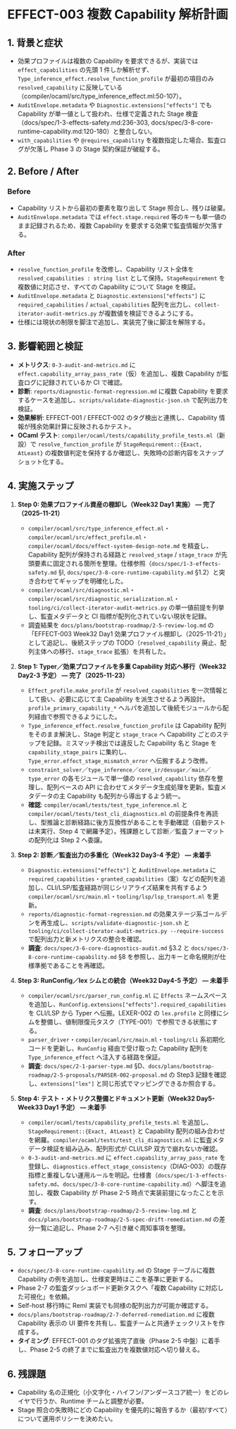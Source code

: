 # EFFECT-003 複数 Capability 解析計画

## 1. 背景と症状
- 効果プロファイルは複数の Capability を要求できるが、実装では `effect_capabilities` の先頭 1 件しか解析せず、`Type_inference_effect.resolve_function_profile` が最初の項目のみ `resolved_capability` に反映している（compiler/ocaml/src/type_inference_effect.ml:50-107）。  
- `AuditEnvelope.metadata` や `Diagnostic.extensions["effects"]` でも Capability が単一値として扱われ、仕様で定義された Stage 検査（docs/spec/1-3-effects-safety.md:236-303, docs/spec/3-8-core-runtime-capability.md:120-180）と整合しない。  
- `with_capabilities` や `@requires_capability` を複数指定した場合、監査ログが欠落し Phase 3 の Stage 契約保証が破綻する。

## 2. Before / After
### Before
- Capability リストから最初の要素を取り出して Stage 照合し、残りは破棄。  
- `AuditEnvelope.metadata` では `effect.stage.required` 等のキーも単一値のまま記録されるため、複数 Capability を要求する効果で監査情報が欠落する。

### After
- `resolve_function_profile` を改修し、Capability リスト全体を `resolved_capabilities : string list` として保持。`StageRequirement` を複数値に対応させ、すべての Capability について Stage を検証。  
- `AuditEnvelope.metadata` と `Diagnostic.extensions["effects"]` に `required_capabilities` / `actual_capabilities` 配列を出力し、`collect-iterator-audit-metrics.py` が複数値を検証できるようにする。  
- 仕様には現状の制限を脚注で追加し、実装完了後に脚注を解除する。

## 3. 影響範囲と検証
- **メトリクス**: `0-3-audit-and-metrics.md` に `effect.capability_array_pass_rate`（仮）を追加し、複数 Capability が監査ログに記録されているか CI で確認。  
- **診断**: `reports/diagnostic-format-regression.md` に複数 Capability を要求するケースを追加し、`scripts/validate-diagnostic-json.sh` で配列出力を検証。  
- **効果解析**: EFFECT-001 / EFFECT-002 のタグ検出と連携し、Capability 情報が残余効果計算に反映されるかテスト。
- **OCaml テスト**: `compiler/ocaml/tests/capability_profile_tests.ml`（新設）で `resolve_function_profile` が `StageRequirement::{Exact, AtLeast}` の複数値判定を保持するか確認し、失敗時の診断内容をスナップショット化する。

## 4. 実施ステップ
1. **Step 0: 効果プロファイル資産の棚卸し（Week32 Day1 実施） — 完了（2025-11-21）**  
   - `compiler/ocaml/src/type_inference_effect.ml`・`compiler/ocaml/src/effect_profile.ml`・`compiler/ocaml/docs/effect-system-design-note.md` を精査し、Capability 配列が保持される経路と `resolved_stage` / `stage_trace` が先頭要素に固定される箇所を整理。仕様参照（`docs/spec/1-3-effects-safety.md` §I, `docs/spec/3-8-core-runtime-capability.md` §1.2）と突き合わせてギャップを明確化した。  
   - `compiler/ocaml/src/diagnostic.ml`・`compiler/ocaml/src/diagnostic_serialization.ml`・`tooling/ci/collect-iterator-audit-metrics.py` の単一値前提を列挙し、監査メタデータと CI 指標が配列化されていない現状を記録。  
   - 調査結果を `docs/plans/bootstrap-roadmap/2-5-review-log.md` の「EFFECT-003 Week32 Day1 効果プロファイル棚卸し（2025-11-21）」として追記し、後続ステップの TODO（`resolved_capability` 廃止、配列主体への移行、`stage_trace` 拡張）を共有した。

2. **Step 1: Typer／効果プロファイルを多重 Capability 対応へ移行（Week32 Day2-3 予定） — 完了（2025-11-23）**  
   - `Effect_profile.make_profile` が `resolved_capabilities` を一次情報として扱い、必要に応じて主 Capability を派生させるよう再設計。`profile_primary_capability_*` ヘルパを追加して後続モジュールから配列経由で参照できるようにした。  
   - `Type_inference_effect.resolve_function_profile` は Capability 配列をそのまま解決し、Stage 判定と `stage_trace` へ Capability ごとのステップを記録。ミスマッチ検出では違反した Capability 名と Stage を `capability_stage_pairs` に集約し、`Type_error.effect_stage_mismatch_error` へ伝搬するよう改修。  
   - `constraint_solver`／`type_inference`／`core_ir/desugar`／`main`／`type_error` の各モジュールで単一値の `resolved_capability` 依存を整理し、配列ベースの API に合わせてメタデータ生成処理を更新。監査メタデータの主 Capability も配列から導出するよう統一。  
   - **確認**: `compiler/ocaml/tests/test_type_inference.ml` と `compiler/ocaml/tests/test_cli_diagnostics.ml` の前提条件を再読し、型推論と診断経路に後方互換性があることを手動確認（自動テストは未実行、Step 4 で網羅予定）。残課題として診断／監査フォーマットの配列化は Step 2 へ委譲。

3. **Step 2: 診断／監査出力の多重化（Week32 Day3-4 予定） — 未着手**  
   - `Diagnostic.extensions["effects"]` と `AuditEnvelope.metadata` に `required_capabilities`・`granted_capabilities`（案）などの配列を追加し、CLI/LSP/監査経路が同じシリアライズ結果を共有するよう `compiler/ocaml/src/main.ml`・`tooling/lsp/lsp_transport.ml` を更新。  
   - `reports/diagnostic-format-regression.md` の効果ステージ系ゴールデンを再生成し、`scripts/validate-diagnostic-json.sh` と `tooling/ci/collect-iterator-audit-metrics.py --require-success` で配列出力と新メトリクスの整合を確認。  
   - **調査**: `docs/spec/3-6-core-diagnostics-audit.md` §3.2 と `docs/spec/3-8-core-runtime-capability.md` §8 を参照し、出力キーと命名規則が仕様準拠であることを再確認。

4. **Step 3: RunConfig／lex シムとの統合（Week32 Day4-5 予定） — 未着手**  
   - `compiler/ocaml/src/parser_run_config.ml` に `Effects` ネームスペースを追加し、`RunConfig.extensions["effects"].required_capabilities` を CLI/LSP から Typer へ伝搬。LEXER-002 の `lex.profile` と同様にシムを整備し、値制限復元タスク（TYPE-001）で参照できる状態にする。  
   - `parser_driver`・`compiler/ocaml/src/main.ml`・`tooling/cli` 系初期化コードを更新し、`RunConfig` 経由で受け取った Capability 配列を `Type_inference_effect` へ注入する経路を保証。  
   - **調査**: `docs/spec/2-1-parser-type.md` §D、`docs/plans/bootstrap-roadmap/2-5-proposals/PARSER-002-proposal.md` の Step3 記録を確認し、`extensions["lex"]` と同じ形式でマッピングできるか照合する。

5. **Step 4: テスト・メトリクス整備とドキュメント更新（Week32 Day5-Week33 Day1 予定） — 未着手**  
   - `compiler/ocaml/tests/capability_profile_tests.ml` を追加し、`StageRequirement::{Exact, AtLeast}` と Capability 配列の組み合わせを網羅。`compiler/ocaml/tests/test_cli_diagnostics.ml` に監査メタデータ検証を組み込み、配列形式が CLI/LSP 双方で崩れないか確認。  
   - `0-3-audit-and-metrics.md` に `effect.capability_array_pass_rate` を登録し、`diagnostics.effect_stage_consistency`（DIAG-003）の既存指標と重複しない運用ルールを明記。仕様書（`docs/spec/1-3-effects-safety.md`、`docs/spec/3-8-core-runtime-capability.md`）へ脚注を追加し、複数 Capability が Phase 2-5 時点で実装前提になったことを示す。  
   - **調査**: `docs/plans/bootstrap-roadmap/2-5-review-log.md` と `docs/plans/bootstrap-roadmap/2-5-spec-drift-remediation.md` の差分一覧に追記し、Phase 2-7 へ引き継ぐ周知事項を整理。

## 5. フォローアップ
- `docs/spec/3-8-core-runtime-capability.md` の Stage テーブルに複数 Capability の例を追加し、仕様変更時はここを基準に更新する。  
- Phase 2-7 の監査ダッシュボード更新タスクへ「複数 Capability に対応した可視化」を依頼。  
- Self-host 移行時に Reml 実装でも同様の配列出力が可能か確認する。
- `docs/plans/bootstrap-roadmap/2-7-deferred-remediation.md` に複数 Capability 表示の UI 要件を共有し、監査チームと共通チェックリストを作成する。
- **タイミング**: EFFECT-001 のタグ拡張完了直後（Phase 2-5 中盤）に着手し、Phase 2-5 の終了までに監査出力を複数値対応へ切り替える。

## 6. 残課題
- Capability 名の正規化（小文字化・ハイフン/アンダースコア統一）をどのレイヤで行うか、Runtime チームと調整が必要。  
- Stage 照合の失敗時にどの Capability を優先的に報告するか（最初/すべて）について運用ポリシーを決めたい。
